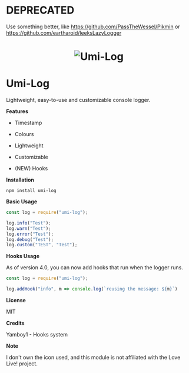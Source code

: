 # DEPRECATED
Use something better, like https://github.com/PassTheWessel/Pikmin or https://github.com/eartharoid/leeksLazyLogger

<h1 align="center">
<img src="https://i.imgur.com/EGufGSa.png" alt="Umi-Log">
</h1>

# Umi-Log

Lightweight, easy-to-use and customizable console logger.

**Features**

* Timestamp 

* Colours

* Lightweight

* Customizable

* (NEW) Hooks

**Installation**

``npm install umi-log``

**Basic Usage**
```js
const log = require("umi-log");

log.info("Test");
log.warn("Test");
log.error("Test");
log.debug("Test");
log.custom("TEST", "Test");
```

**Hooks Usage**

As of version 4.0, you can now add hooks that run when the logger runs.
```js
const log = require("umi-log");

log.addHook("info", m => console.log(`reusing the message: ${m}`)
```

**License**

MIT

**Credits**

Yamboy1 - Hooks system

**Note**

I don't own the icon used, and this module is not affiliated with the Love Live! project.
